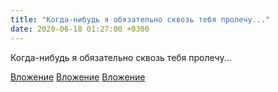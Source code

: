 ```yaml
---
title: "Когда-нибудь я обязательно сквозь тебя пролечу..."
date: 2020-06-18 01:27:00 +0300
---
```


Когда-нибудь я обязательно сквозь тебя пролечу...


[Вложение](/assets/vk_photos/1/61c7RWrEloQ.jpg)
[Вложение](/assets/vk_photos/1/rD4YffNHBYo.jpg)
[Вложение](https://vk.com/photo41076938_457246827)
